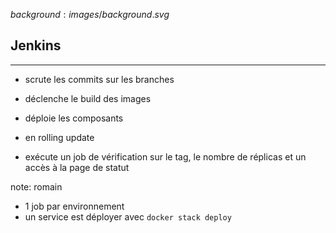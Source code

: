 $background:images/background.svg$
## Jenkins
---

* scrute les commits sur les branches

* déclenche le build des images

* déploie les composants

* en rolling update

* exécute un job de vérification sur le tag, le nombre de réplicas et un accès à la page de statut


note: romain
* 1 job par environnement
* un service est déployer avec `docker stack deploy`

